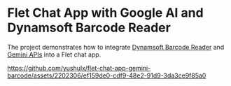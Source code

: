 # Flet Chat App with Google AI and Dynamsoft Barcode Reader
The project demonstrates how to integrate [Dynamsoft Barcode Reader](https://pypi.org/project/dbr/) and [Gemini APIs](https://ai.google.dev/tutorials/python_quickstart) into a Flet chat app.

https://github.com/yushulx/flet-chat-app-gemini-barcode/assets/2202306/ef159de0-cdf9-48e2-91d9-3da3ce9f85a0

